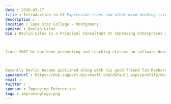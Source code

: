 ```yaml
---
date : 2016-03-17
title : Introduction to C# Expression trees and other mind bending tricks
description : 
location : Lone Star College - Montgomery
speaker : Devlin Liles
bio : Devlin Liles is a Principal Consultant at Improving Enterprises and a passionate technologist. Devlin prides himself on staying a generalist, but his passion in development is data and its interactions. These passions gained him the recognition of Microsoft as an MVP of Data Platform Development awardee.
 
Since 2007 he has been presenting and teaching classes on software development practices and tools to audiences around the nation. He is a regular national presenter at user groups, conferences, and community events. He founded an internal Corporate Software Craftsmanship conference in Northwest Arkansas as well as led the Tyson User group for a year and a half. He has been involved in many conferences and events (Dallas TechFest, Houston TechFest, Houston CodeCamp, Houston GiveCamp, AgileDotNet) as a coordinator; planner; or just a helping hand.
 
Recently Devlin became published along with his good friend Tim Rayburn as authors of a book about Entity Framework and the expert’s approach to it.
speakerurl : https://mvp.support.microsoft.com/default.aspx/profile/devlin.liles
email : 
twitter : 
sponsor : Improving Enterprises
logo : improvinglogo.png
---
```

